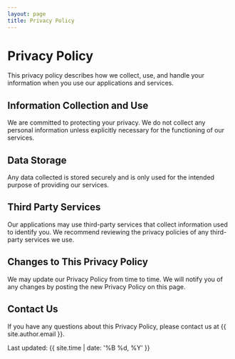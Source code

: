 ```yaml
---
layout: page
title: Privacy Policy
---
```


# Privacy Policy

This privacy policy describes how we collect, use, and handle your information when you use our applications and services.

## Information Collection and Use

We are committed to protecting your privacy. We do not collect any personal information unless explicitly necessary for the functioning of our services.

## Data Storage

Any data collected is stored securely and is only used for the intended purpose of providing our services.

## Third Party Services

Our applications may use third-party services that collect information used to identify you. We recommend reviewing the privacy policies of any third-party services we use.

## Changes to This Privacy Policy

We may update our Privacy Policy from time to time. We will notify you of any changes by posting the new Privacy Policy on this page.

## Contact Us

If you have any questions about this Privacy Policy, please contact us at {{ site.author.email }}.

Last updated: {{ site.time | date: '%B %d, %Y' }}
